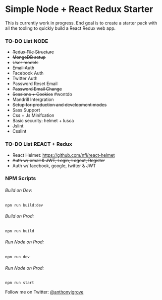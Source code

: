 # Simple Node + React Redux Starter

This is currently work in progress.  End goal is to create a starter pack with all the tooling
to quickly build a React Redux web app.

### TO-DO List NODE
*  ~~Redux File Structure~~
*  ~~MongoDB setup~~
*  ~~User models~~
*  ~~Email Auth~~
*  Facebook Auth
*  Twitter Auth
*  Password Reset Email
*  ~~Password Email Change~~
*  ~~Sessions + Cookies~~ #wontdo
*  Mandrill Intergration
*  ~~Setup for production and development modes~~
*  Sass Support 
*  Css + Js Minifcation
*  Basic security: helmet + lusca 
*  Jslint
*  Csslint

### TO-DO List REACT + Redux
*  React Helmet: https://github.com/nfl/react-helmet
*  ~~Auth w/ email & JWT, Login, Logout, Register~~
*  Auth w/ facebook, google, twitter & JWT

### NPM Scripts

###### Build on Dev:
```
npm run build:dev
```
###### Build on Prod:
```
npm run build
```
###### Run Node on Prod:
```
npm run dev
```
###### Run Node on Prod:
```
npm run start
```

Follow me on Twitter: [@anthonyjgrove](https://twitter.com/anthonyjgrove)